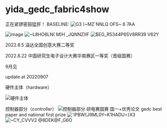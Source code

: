 # yida_gedc_fabric4show
正在紧锣密鼓猛肝！
BASELINE:
![G3 )~MZ`NNLQ OFS~ 6 7AA](https://user-images.githubusercontent.com/78396957/191298823-bf3daeae-add4-4dcc-92e7-d22d164c7478.png)

![image](https://user-images.githubusercontent.com/78396957/176179097-6b61ca01-088d-4d97-8225-37fea45d9505.png)
![~L8HO6LN( M)H _JQNNZ)IF](https://user-images.githubusercontent.com/78396957/176169318-9b41af8d-dfa8-4cee-bf38-31dd39c89b11.png)
![$EG_R5344P6SV8RR39 V62Y](https://user-images.githubusercontent.com/78396957/191298900-73830b25-f365-4718-add1-6fd76f5cda9e.png)

2022.8.5 溢达全国创意大赛二等奖

2022.8.22 中国研究生电子设计大赛华南赛区一等奖（晋级国赛）

9月见

update at 20220907

硬件主体（hardware）

![硬件主体](https://user-images.githubusercontent.com/78396957/188826773-341d3c1b-36b7-4727-8e3a-357a49e78b79.JPG)

控制器部分（controller）
![控制器部分](https://user-images.githubusercontent.com/78396957/188826869-9eea6280-6a93-4c6f-877d-523085d9ea2d.JPG)
研电赛国赛 国一+优秀论文 gedc best paper and national first prize
![`IPBW{J9ML0Y~K1HADU~}X3](https://user-images.githubusercontent.com/78396957/192313508-43614442-9610-46ce-a73b-079547a8818a.png)
![~CY_$CVVV2 @8DEK@F_G6$O](https://user-images.githubusercontent.com/78396957/192313525-726e3eef-ce65-4ab9-a6a4-e026c0ccbbb7.png)

